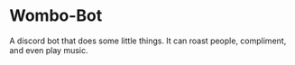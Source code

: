 # Wombo-Bot
A discord bot that does some little things. It can roast people, compliment, and even play music.
